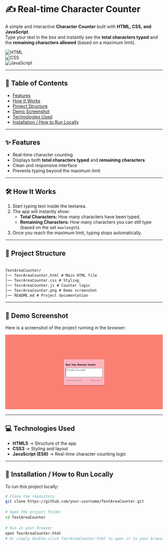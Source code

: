 # ✍️ Real-time Character Counter  

A simple and interactive **Character Counter** built with **HTML, CSS, and JavaScript**.  
Type your text in the box and instantly see the **total characters typed** and the **remaining characters allowed** (based on a maximum limit).  

![HTML](https://img.shields.io/badge/HTML-5-orange)  
![CSS](https://img.shields.io/badge/CSS-3-blue)  
![JavaScript](https://img.shields.io/badge/JavaScript-ES6-yellow)  

---

## 📑 Table of Contents  
- [Features](#-features)  
- [How It Works](#-how-it-works)  
- [Project Structure](#-project-structure)  
- [Demo Screenshot](#-demo-screenshot)  
- [Technologies Used](#-technologies-used)  
- [Installation / How to Run Locally](#-installation--how-to-run-locally)  

---

## ✨ Features  
- Real-time character counting  
- Displays both **total characters typed** and **remaining characters**  
- Clean and responsive interface  
- Prevents typing beyond the maximum limit  

---

## 🛠 How It Works  
1. Start typing text inside the textarea.  
2. The app will instantly show:  
   - **Total Characters:** How many characters have been typed.  
   - **Remaining Characters:** How many characters you can still type (based on the set `maxlength`).  
3. Once you reach the maximum limit, typing stops automatically.  

---

## 📂 Project Structure  
```

TextAreaCounter/
│── TexrAreaCounter.html # Main HTML file
│── TexrAreaCounter.css # Styling
│── TexrAreaCounter.js # Counter logic
│── TexrAreaCounter.png # Demo screenshot
│── README.md # Project documentation

```


---

## 📸 Demo Screenshot  
Here is a screenshot of the project running in the browser:  

![Demo Screenshot](TextAreaCounter.png)  


---

## 💻 Technologies Used  
- **HTML5** → Structure of the app  
- **CSS3** → Styling and layout  
- **JavaScript (ES6)** → Real-time character counting logic  

---

## 🚀 Installation / How to Run Locally  
To run this project locally:  

```bash
# Clone the repository
git clone https://github.com/your-username/TextAreaCounter.git  

# Open the project folder
cd TextAreaCounter  

# Run in your browser
open TexrAreaCounter.html  
# Or simply double-click TexrAreaCounter.html to open it in your browser
